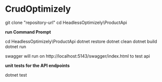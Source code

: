 # CrudOptimizely

git clone "repository-url"
cd HeadlessOptimizely\ProductApi

**run Command Prompt** 

cd HeadlessOptimizely\ProductApi
dotnet restore
dotnet clean
dotnet build
dotnet run 

swagger will run on http://localhost:5143/swagger/index.html to test api

**unit tests for the API endpoints**

dotnet test
